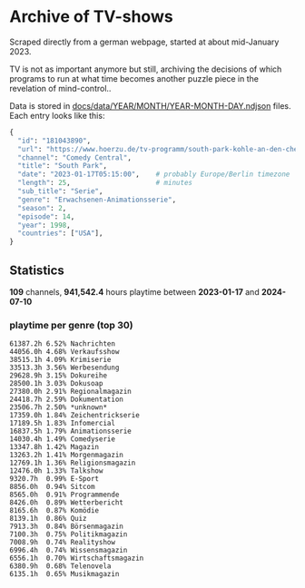 # Archive of TV-shows

Scraped directly from a german webpage, started at about mid-January 2023.

TV is not as important anymore but still, archiving the decisions of which programs to run at what time
becomes another puzzle piece in the revelation of mind-control.. 

Data is stored in [docs/data/YEAR/MONTH/YEAR-MONTH-DAY.ndjson](docs/data/) files. 
Each entry looks like this:

```python
{
  "id": "181043890", 
  "url": "https://www.hoerzu.de/tv-programm/south-park-kohle-an-den-chefkoch/bid_181043890/", 
  "channel": "Comedy Central", 
  "title": "South Park", 
  "date": "2023-01-17T05:15:00",    # probably Europe/Berlin timezone 
  "length": 25,                     # minutes 
  "sub_title": "Serie", 
  "genre": "Erwachsenen-Animationsserie", 
  "season": 2, 
  "episode": 14, 
  "year": 1998, 
  "countries": ["USA"],
}
```

## Statistics

**109** channels, **941,542.4** hours playtime between **2023-01-17** and **2024-07-10**


### playtime per genre (top 30)

    61387.2h 6.52% Nachrichten
    44056.0h 4.68% Verkaufsshow
    38515.1h 4.09% Krimiserie
    33513.3h 3.56% Werbesendung
    29628.9h 3.15% Dokureihe
    28500.1h 3.03% Dokusoap
    27380.0h 2.91% Regionalmagazin
    24418.7h 2.59% Dokumentation
    23506.7h 2.50% *unknown*
    17359.0h 1.84% Zeichentrickserie
    17189.5h 1.83% Infomercial
    16837.5h 1.79% Animationsserie
    14030.4h 1.49% Comedyserie
    13347.8h 1.42% Magazin
    13263.2h 1.41% Morgenmagazin
    12769.1h 1.36% Religionsmagazin
    12476.0h 1.33% Talkshow
    9320.7h  0.99% E-Sport
    8856.0h  0.94% Sitcom
    8565.0h  0.91% Programmende
    8426.0h  0.89% Wetterbericht
    8165.6h  0.87% Komödie
    8139.1h  0.86% Quiz
    7913.3h  0.84% Börsenmagazin
    7100.3h  0.75% Politikmagazin
    7008.9h  0.74% Realityshow
    6996.4h  0.74% Wissensmagazin
    6556.1h  0.70% Wirtschaftsmagazin
    6380.9h  0.68% Telenovela
    6135.1h  0.65% Musikmagazin
